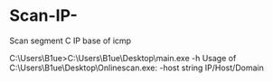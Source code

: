# Scan-IP-
Scan segment C IP base of icmp


C:\Users\B1ue>C:\Users\B1ue\Desktop\main.exe  -h
Usage of C:\Users\B1ue\Desktop\Onlinescan.exe:
  -host string
        IP/Host/Domain
